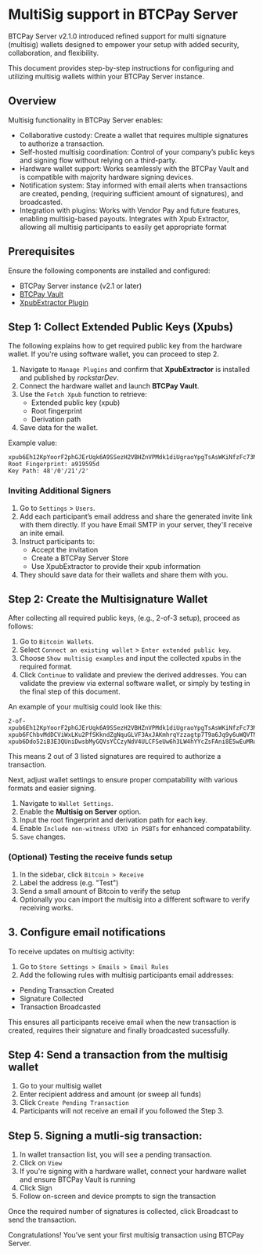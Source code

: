 # MultiSig support in BTCPay Server

BTCPay Server v2.1.0 introduced refined support for multi signature (multisig) wallets designed to empower your  setup with added security, collaboration, and flexibility.

This document provides step-by-step instructions for configuring and utilizing multisig wallets within your BTCPay Server instance.

## Overview

Multisig functionality in BTCPay Server enables:

- Collaborative custody: Create a wallet that requires multiple signatures to authorize a transaction.
- Self-hosted multisig coordination:  Control of your company’s public keys and signing flow without relying on a third-party.
- Hardware wallet support: Works seamlessly with the BTCPay Vault and is compatible with majority hardware signing devices. 
- Notification system: Stay informed with email alerts when transactions are created, pending, (requiring sufficient amount of signatures), and broadcasted.
- Integration with plugins: Works with Vendor Pay and future features, enabling multisig-based payouts. Integrates with Xpub Extractor, allowing all multisig participants to easily get appropriate format

## Prerequisites

Ensure the following components are installed and configured:

- BTCPay Server instance (v2.1 or later)
- [BTCPay Vault](https://github.com/btcpayserver/BTCPayServer.Vault)
- [XpubExtractor Plugin](https://github.com/btcpayserver/BTCPayServer.Plugins.XpubExtractor)

## Step 1: Collect Extended Public Keys (Xpubs)

The following explains how to get required public key from the hardware wallet. If you're using software wallet, you can proceed to step 2.

1. Navigate to `Manage Plugins` and confirm that **XpubExtractor** is installed and published by *rockstarDev*.
2. Connect the hardware wallet and launch **BTCPay Vault**.
3. Use the `Fetch Xpub` function to retrieve:
   - Extended public key (xpub)
   - Root fingerprint
   - Derivation path
4. Save data for the wallet.

Example value:

```
xpub6Eh12KpYoorF2phGJErUqk6A9SSezH2VBHZnVPMdk1diUgraoYpgTsAsWKiNfzFc73MKVqfvMymtqR8UBf2stztAFj8SWk2EML87WotrDfx
Root Fingerprint: a919595d
Key Path: 48'/0'/21'/2'
```
### Inviting Additional Signers

1. Go to `Settings` > `Users`.
2. Add each participant’s email address and share the generated invite link with them directly. If you have Email SMTP in your server, they'll receive an inite email.
3. Instruct participants to:
   - Accept the invitation
   - Create a BTCPay Server Store
   - Use XpubExtractor to provide their xpub information
4. They should save data for their wallets and share them with you.

## Step 2: Create the Multisignature Wallet

After collecting all required public keys, (e.g., 2-of-3 setup), proceed as follows:

1. Go to `Bitcoin Wallets`.
2. Select `Connect an existing wallet` > `Enter extended public key`.
3. Choose `Show multisig examples` and input the collected xpubs in the required format.
4.  Click `Continue` to validate and preview the derived addresses. You can validate the preview via external software wallet, or simply by testing in the final step of this document.

An example of your multisig could look like this:
```
2-of-xpub6Eh12KpYoorF2phGJErUqk6A9SSezH2VBHZnVPMdk1diUgraoYpgTsAsWKiNfzFc73MKVqfvMymtqR8UBf2stztAFj8SWk2EML87WotrDfx-xpub6FChbvMdDCViWxLKu2PfSKkndZgNquGLVF3AxJAKmhrqYzzagtp7T9a6Jq9y6uWQVTNsa8UTRkgD1Erxt15hzbAaDuWUVy55LDtMDLem7EK-xpub6Ddo52iB3E3QUniDwsbMyGQVsYCCzyNdV4ULCFSeUw6h3LW4hYYcZsFAni8E5wEuMRuwr6fPtTrvRswitivuBmhiwwQ7dXyu6ibaKbcMMRy
```

This means 2 out of 3 listed signatures are required to authorize  a transaction. 

Next, adjust wallet settings to ensure proper compatability with various formats and easier signing.

1. Navigate to `Wallet Settings`.
2. Enable the **Multisig on Server** option.
3. Input the root fingerprint and derivation path for each key.
4. Enable `Include non-witness UTXO in PSBTs` for enhanced compatability.
5. `Save` changes.

### (Optional) Testing the receive funds setup

1. In the sidebar, click `Bitcoin > Receive`
2. Label the address (e.g. "Test")
3. Send a small amount of Bitcoin to verify the setup
4. Optionally you can import the multisig into a different software to verify receiving works.

## 3. Configure email notifications

To receive updates on multisig activity:

1. Go to `Store Settings > Emails > Email Rules`
2. Add the following rules with multisig participants email addresses:
- Pending Transaction Created
- Signature Collected
- Transaction Broadcasted

This ensures all participants receive email when the new transaction is created, requires their signature and finally broadcasted sucessfully.

## Step 4: Send a transaction from the multisig wallet

1. Go to your multisig wallet
2. Enter recipient address and amount (or sweep all funds)
3. Click `Create Pending Transaction`
4. Participants will not receive an email if you followed the Step 3.

## Step 5. Signing a mutli-sig transaction:

1. In wallet transaction list, you will see a pending transaction.
2. Click on `View`
3.  If you're signing with a hardware wallet, connect your hardware wallet and ensure BTCPay Vault is running
2. Click Sign
3. Follow on-screen and device prompts to sign the transaction

Once the required number of signatures is collected, click Broadcast to send the transaction.

Congratulations! You’ve sent your first multisig transaction using BTCPay Server.